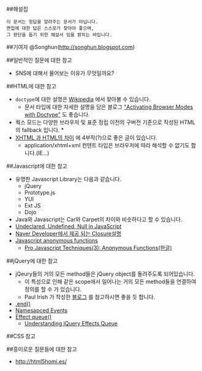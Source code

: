 ##해설집
```
이 문서는 정답을 알려주는 문서가 아닙니다.
면접에 대한 답은 스스로가 찾아야 좋으며,
그 판단을 돕기 위한 해설서 임을 밝히는 바입니다.
``` 

##기여자
@Songhun(http://songhun.blogspot.com)

##일반적인 질문에 대한 참고
* SNS에 대해서 물어보는 이유가 무엇일까요?

##HTML에 대한 참고
* `doctype`에 대한 설명은 [Wikipedia](http://ko.wikipedia.org/wiki/%EB%AC%B8%EC%84%9C_%ED%98%95%EC%8B%9D_%EC%84%A0%EC%96%B8) 에서 찾아볼 수 있습니다.
	* 문서 타입에 대한 자세한 설명을 담은 블로그 ["Activating Browser Modes with Doctype"](http://hsivonen.iki.fi/doctype/) 도 좋습니다.
* 쿽스 모드는 다양한 브라우저 및 표준 정립 이전의 구버전 기준으로 작성된 HTML의 fallback 입니다.
	*
* [XHTML 과 HTML의 차이](http://blog.wystan.net/2007/05/24/xhtml-vs-html) 에 4부작(?)으로 좋은 글이 있습니다.
	* application/xhtml+xml 컨텐트 타입은 브라우저에 따라 해석할 수 없기도 합니다.(IE...)

##Javascript에 대한 참고
* 유명한 Javascript Library는 다음과 같습니다.
	* jQuery
	* Prototype.js
	* YUI
	* Ext JS
	* Dojo
* Java와 Javascript는 Car와 Carpet의 차이와 비슷하다고 할 수 있습니다.
* [Undeclared, Undefined, Null in JavaScript](http://constc.blogspot.com/2008/07/undeclared-undefined-null-in-javascript.html)
* [Naver Developer에서 제공 되는 Closure설명](http://dev.naver.com/tech/ajaxui/ajaxui_2.php#a_2_2)
* [Javascript anonymous functions](http://helephant.com/2008/08/23/javascript-anonymous-functions/)
	* [Pro Javascript Techniques(3): Anonymous Functions(한글)](http://happyzoo.tistory.com/124)

##jQuery에 대한 참고
* jQeury들의 거의 모든 method들은 jQuery object를 돌려주도록 되어있습니다.
	* 이 특성으로 인해 같은 scope에서 일어나는 거의 모든 method들을 연결하여 정의를 할 수 가 있습니다.
	* Paul Irish 가 작성한 [블로그](http://paulirish.com/2008/sequentially-chain-your-callbacks-in-jquery-two-ways/) 를 참고하시면 좋을 듯 합니다.
* [.end()](http://api.jquery.com/end/)
* [Namesapced Events](http://docs.jquery.com/Namespaced_Events)
* [Effect queue()](http://api.jquery.com/queue/)
	* [Understanding jQuery Effects Queue](http://blog.bigbinary.com/2010/02/02/understanding-jquery-effects-queue.html)


##CSS 참고

##흥미로운 질문들에 대한 참고
* http://html5homi.es/
	